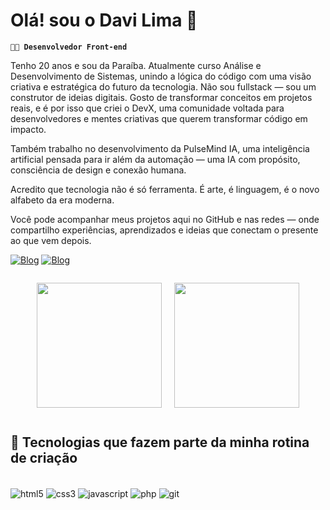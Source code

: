 
# Olá! sou o Davi Lima 👋 

**`👨‍💻 Desenvolvedor Front-end`** 

Tenho 20 anos e sou da Paraíba. Atualmente curso Análise e Desenvolvimento de Sistemas, unindo a lógica do código com uma visão criativa e estratégica do futuro da tecnologia.
Não sou fullstack — sou um construtor de ideias digitais. Gosto de transformar conceitos em projetos reais, e é por isso que criei o DevX, uma comunidade voltada para desenvolvedores e mentes criativas que querem transformar código em impacto.

Também trabalho no desenvolvimento da PulseMind IA, uma inteligência artificial pensada para ir além da automação — uma IA com propósito, consciência de design e conexão humana.

Acredito que tecnologia não é só ferramenta.
É arte, é linguagem, é o novo alfabeto da era moderna.

Você pode acompanhar meus projetos aqui no GitHub e nas redes — onde compartilho experiências, aprendizados e ideias que conectam o presente ao que vem depois.

[![Blog](https://img.shields.io/badge/LinkedIn-0077B5?style=for-the-badge&logo=linkedin&logoColor=white)](https://www.linkedin.com/in/davilima220)
[![Blog](https://img.shields.io/badge/Instagram-FF0069.svg?style=for-the-badge&logo=Instagram&logoColor=white)](https://www.instagram.com/davilima220/)



<!-- Container para os cards lado a lado -->
<div style="display: flex; justify-content: center; align-items: flex-start; gap: 20px; flex-wrap: wrap;">

  <img
    align="center"
    height="200"
    src="https://github-readme-stats.vercel.app/api?username=davilima1&show_icons=true&theme=tokyonight&include_all_commits=true&locale=pt-br"
  />

  <img
    align="center"
    height="200"
    src="https://github-readme-stats.vercel.app/api/top-langs/?username=davilima1&layout=compact&theme=tokyonight&custom_title=Tecnologias&langs_count=9"
  />

</div>

<!-- Agora o título e as badges ficam embaixo -->
## 👾 Tecnologias que fazem parte da minha rotina de criação

<div style="display: inline_block"><br/>
  <img align="center" alt="html5" src="https://img.shields.io/badge/HTML5-E34F26.svg?style=for-the-badge&logo=HTML5&logoColor=white" />
  <img align="center" alt="css3" src="https://img.shields.io/badge/CSS3-1572B6.svg?style=for-the-badge&logo=CSS3&logoColor=white" />
  <img align="center" alt="javascript" src="https://img.shields.io/badge/JavaScript-F7DF1E.svg?style=for-the-badge&logo=JavaScript&logoColor=black" />
  <img align="center" alt="php" src="https://img.shields.io/badge/PHP-777BB4.svg?style=for-the-badge&logo=PHP&logoColor=white" />
  <img align="center" alt="git" src="https://img.shields.io/badge/Git-F05032.svg?style=for-the-badge&logo=Git&logoColor=white" />
</div>


